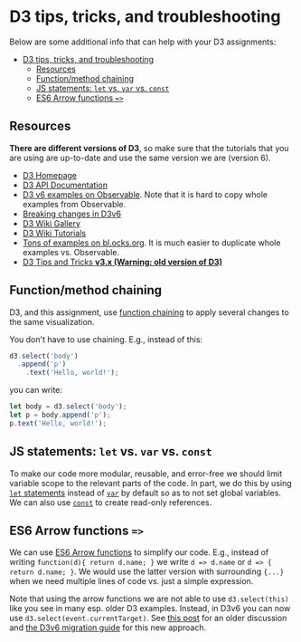 # D3 tips, tricks, and troubleshooting

Below are some additional info that can help with your D3 assignments:

- [D3 tips, tricks, and troubleshooting](#d3-tips-tricks-and-troubleshooting)
  - [Resources](#resources)
  - [Function/method chaining](#functionmethod-chaining)
  - [JS statements: `let` vs. `var` vs. `const`](#js-statements-let-vs-var-vs-const)
  - [ES6 Arrow functions `=>`](#es6-arrow-functions-)

## Resources

**There are different versions of D3**, so make sure that the tutorials that you are using are up-to-date and use the same version we are (version 6). 

* [D3 Homepage](https://d3js.org)
* [D3 API Documentation](https://github.com/d3/d3/blob/master/API.md)
* [D3 v6 examples on Observable](https://observablehq.com/@d3/gallery). Note that it is hard to copy whole examples from Observable.
* [Breaking changes in D3v6](https://github.com/d3/d3/blob/master/CHANGES.md#user-content-breaking-changes)
* [D3 Wiki Gallery](https://github.com/d3/d3/wiki/Gallery)
* [D3 Wiki Tutorials](https://github.com/d3/d3/wiki/Tutorials)
* [Tons of examples on bl.ocks.org](https://bl.ocks.org/). It is much easier to duplicate whole examples vs. Observable.
* [D3 Tips and Tricks **v3.x (Warning: old version of D3)**](https://leanpub.com/D3-Tips-and-Tricks/read)

## Function/method chaining

D3, and this assignment, use [function chaining](https://en.wikipedia.org/wiki/Method_chaining) to apply several changes to the same visualization.

You don't have to use chaining.
E.g., instead of this:

```js
d3.select('body')
  .append('p')
    .text('Hello, world!');
```

you can write:

```js
let body = d3.select('body');
let p = body.append('p');
p.text('Hello, world!');
```

## JS statements: `let` vs. `var` vs. `const`

To make our code more modular, reusable, and error-free we should limit variable scope to the relevant parts of the code.
In part, we do this by using [`let` statements](https://developer.mozilla.org/en-US/docs/Web/JavaScript/Reference/Statements/let) instead of [`var`](https://developer.mozilla.org/en-US/docs/Web/JavaScript/Reference/Statements/var) by default so as to not set global variables.
We can also use [`const`](https://developer.mozilla.org/en-US/docs/Web/JavaScript/Reference/Statements/const) to create read-only references.

## ES6 Arrow functions `=>`

We can use [ES6 Arrow functions](https://developer.mozilla.org/en-US/docs/Web/JavaScript/Reference/Functions/Arrow_functions) to simplify our code.
E.g., instead of writing `function(d){ return d.name; }` we write `d => d.name` or `d => { return d.name; }`. We would use the latter version with surrounding `{...}` when we need multiple lines of code vs. just a simple expression.

Note that using the arrow functions we are not able to use `d3.select(this)` like you see in many esp. older D3 examples. Instead, in D3v6 you can now use `d3.select(event.currentTarget)`.
See [this post](https://medium.com/@yonester/on-d3-and-arrow-functions-b6559c1cebb8) for an older discussion and [the D3v6 migration guide](https://observablehq.com/@d3/d3v6-migration-guide#events) for  this new approach.